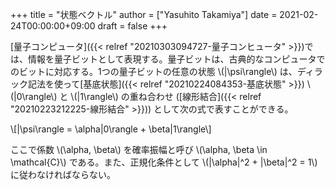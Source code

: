 +++
title = "状態ベクトル"
author = ["Yasuhito Takamiya"]
date = 2021-02-24T00:00:00+09:00
draft = false
+++

[量子コンピュータ]({{< relref "20210303094727-量子コンヒュータ" >}})では、情報を量子ビットとして表現する。量子ビットは、古典的なコンピュータでのビットに対応する。1つの量子ビットの任意の状態  \\(|\psi\rangle\\) は、ディラック記法を使って[基底状態]({{< relref "20210224084353-基底状態" >}}) \\(|0\rangle\\) と \\(|1\rangle\\) の重ね合わせ ([線形結合]({{< relref "20210223212225-線形結合" >}})) として次の式で表すことができる。

\\[|\psi\rangle = \alpha|0\rangle + \beta|1\rangle\\]

ここで係数 \\(\alpha, \beta\\) を確率振幅と呼び \\(\alpha, \beta \in \mathcal{C}\\) である。また、正規化条件として \\(|\alpha|^2 + |\beta|^2 = 1\\) に従わなければならない。
